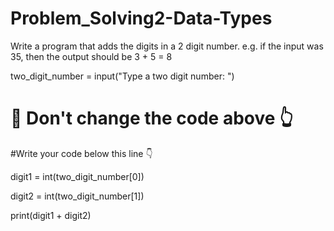 # Problem_Solving2-Data-Types

Write a program that adds the digits in a 2 digit number. e.g. if the input was 35, then the output should be 3 + 5 = 8

two_digit_number = input("Type a two digit number: ")

# 🚨 Don't change the code above 👆

#Write your code below this line 👇

digit1 = int(two_digit_number[0])

digit2 = int(two_digit_number[1])

print(digit1 + digit2)

